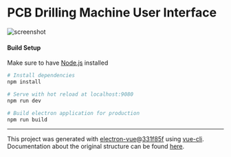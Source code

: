 # PCB Drilling Machine User Interface

![screenshot](https://github.com/s7-ipd-06/screenshot.png "Screenshot")

#### Build Setup
Make sure to have [Node.js](https://nodejs.org) installed

``` bash
# Install dependencies
npm install

# Serve with hot reload at localhost:9080
npm run dev

# Build electron application for production
npm run build

```
---

This project was generated with [electron-vue](https://github.com/SimulatedGREG/electron-vue)@[331f85f](https://github.com/SimulatedGREG/electron-vue/tree/331f85fd556cc0d60a30ad019a44a29baaed49f5) using [vue-cli](https://github.com/vuejs/vue-cli). Documentation about the original structure can be found [here](https://simulatedgreg.gitbooks.io/electron-vue/content/index.html).
